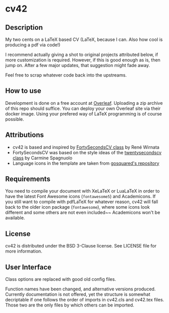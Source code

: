 # cv42

## Description

My two cents on a LaTeX based CV (LaTeX, because I can. Also how cool is producing a pdf via code!)

I recommend actually giving a shot to original projects attributed below, if more customization is required. However, if this is good enough as is, then jump on. After a few major updates, that suggestion might fade away.

Feel free to scrap whatever code back into the upstreams.

## How to use
Development is done on a free account at [Overleaf](https://overleaf.com). Uploading a zip archive of this repo should suffice. You can deploy your own Overleaf site via their docker image. Using your prefered way of LaTeX programming is of course possible.

## Attributions

* cv42 is based and inspired by
  [FortySecondsCV class](https://github.com/PandaScience/FortySecondsCV)
  by René Wirnata
* FortySecondsCV was based on the style ideas of the
  [twentysecondscv class](https://github.com/spagnuolocarmine/TwentySecondsCurriculumVitae-LaTex)
  by Carmine Spagnuolo
* Language icons in the template are taken from [gosquared's repository](https://github.com/gosquared/flags)


## Requirements

You need to compile your document with XeLaTeX or LuaLaTeX in order to have
the latest Font Awesome icons (`fontawesome5`) and Academicons. If you still
want to compile with pdfLaTeX for whatever reason, cv42 will fall
back to the older icon package (`fontawesome`), where some icons look
different and some others are not even included~~ Academicons won't be
available.

## License

cv42 is distributed under the BSD 3-Clause license. See LICENSE
file for more information.

## User Interface

Class options are replaced with good old config files.


Function names have been changed, and alternative versions produced. Currently documentation is not offered, yet the structure is somewhat decriptable if one follows the order of imports in cv42.cls and cv42.tex files. Those two are the only files by which others can be imported.